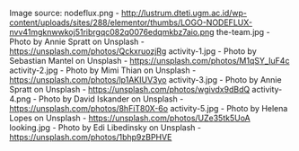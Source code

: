 Image source:
nodeflux.png - http://lustrum.dteti.ugm.ac.id/wp-content/uploads/sites/288/elementor/thumbs/LOGO-NODEFLUX-nvv41mgknwwkoj51ribrgqc082q0076edqmkbz7aio.png
the-team.jpg - Photo by Annie Spratt on Unsplash - https://unsplash.com/photos/QckxruozjRg
activity-1.jpg - Photo by Sebastian Mantel on Unsplash - https://unsplash.com/photos/M1qSY_IuF4c
activity-2.jpg - Photo by Mimi Thian on Unsplash - https://unsplash.com/photos/lp1AKIUV3yo
activity-3.jpg - Photo by Annie Spratt on Unsplash - https://unsplash.com/photos/wgivdx9dBdQ
activity-4.png - Photo by David Iskander on Unsplash - https://unsplash.com/photos/8hFiT80X-6o
activity-5.jpg - Photo by Helena Lopes on Unsplash - https://unsplash.com/photos/UZe35tk5UoA
looking.jpg - Photo by Edi Libedinsky on Unsplash - https://unsplash.com/photos/1bhp9zBPHVE

